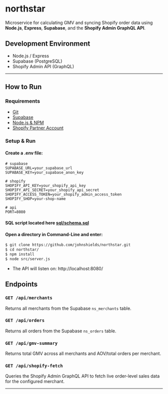 # northstar

Microservice for calculating GMV and syncing Shopify order data using **Node.js**, **Express**, **Supabase**, and the **Shopify Admin GraphQL API**.

## Development Environment

- Node.js / Express
- Supabase (PostgreSQL)
- Shopify Admin API (GraphQL)

---

## How to Run

### Requirements

- [Git](https://git-scm.com/downloads)
- [Supabase](https://supabase.com/)
- [Node.js & NPM](https://nodejs.org/)
- [Shopify Partner Account](https://partners.shopify.com/)

### Setup & Run

#### Create a .env file:

```
# supabase
SUPABASE_URL=your_supabase_url
SUPABASE_KEY=your_supabase_anon_key

# shopify
SHOPIFY_API_KEY=your_shopify_api_key
SHOPIFY_API_SECRET=your_shopify_api_secret
SHOPIFY_ACCESS_TOKEN=your_shopify_admin_access_token
SHOPIFY_SHOP=your-shop-name

# api
PORT=8080
```

#### SQL script located here [sql/schema.sql](sql/schema.sql)

#### Open a directory in Command-Line and enter:
```bash
$ git clone https://github.com/johnshields/northstar.git
$ cd northstar/
$ npm install
$ node src/server.js
```

* The API will listen on: http://localhost:8080/

## Endpoints

### `GET /api/merchants`  
Returns all merchants from the Supabase `ns_merchants` table.

### `GET /api/orders`  
Returns all orders from the Supabase `ns_orders` table.

### `GET /api/gmv-summary`  
Returns total GMV across all merchants and AOV/total orders per merchant.

### `GET /api/shopify-fetch`  
Queries the Shopify Admin GraphQL API to fetch live order-level sales data for the configured merchant.

***
